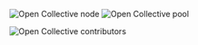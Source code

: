 ![Open Collective node](https://opencollective.com/quan-project/tiers/q1v-node/badge.svg?label=Q1v%20node&color=brightgreen)     ![Open Collective pool](https://opencollective.com/quan-project/tiers/q1v-node/badge.svg?label=Q1v%20pool&color=brightgreen)             

![Open Collective contributors](https://opencollective.com/quan-project/tiers/badge.svg)


<!--

**Here are some ideas to get you started:**

🙋‍♀️ A short introduction - what is your organization all about?
🌈 Contribution guidelines - how can the community get involved?
👩‍💻 Useful resources - where can the community find your docs? Is there anything else the community should know?
🍿 Fun facts - what does your team eat for breakfast?
🧙 Remember, you can do mighty things with the power of [Markdown](https://docs.github.com/github/writing-on-github/getting-started-with-writing-and-formatting-on-github/basic-writing-and-formatting-syntax)
-->
